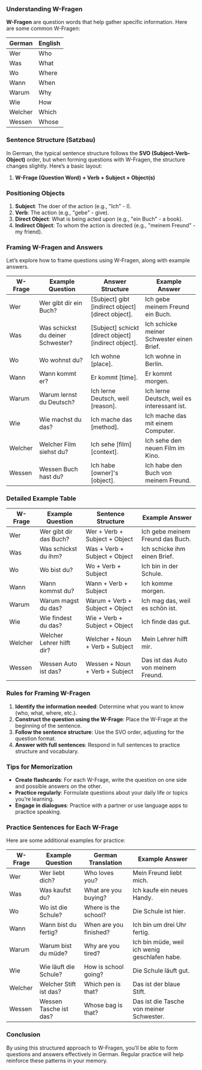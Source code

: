 ### Understanding W-Fragen

**W-Fragen** are question words that help gather specific information. Here are some common W-Fragen:

| German      | English          |
|------------|------------------|
| Wer        | Who              |
| Was        | What             |
| Wo         | Where            |
| Wann       | When             |
| Warum      | Why              |
| Wie        | How              |
| Welcher    | Which            |
| Wessen      | Whose           |

### Sentence Structure (Satzbau)

In German, the typical sentence structure follows the **SVO (Subject-Verb-Object)** order, but when forming questions with W-Fragen, the structure changes slightly. Here’s a basic layout:

1. **W-Frage (Question Word) + Verb + Subject + Object(s)**

### Positioning Objects

1. **Subject**: The doer of the action (e.g., "Ich" - I).
2. **Verb**: The action (e.g., "gebe" - give).
3. **Direct Object**: What is being acted upon (e.g., "ein Buch" - a book).
4. **Indirect Object**: To whom the action is directed (e.g., "meinem Freund" - my friend).

### Framing W-Fragen and Answers

Let’s explore how to frame questions using W-Fragen, along with example answers.

| W-Frage   | Example Question                           | Answer Structure                         | Example Answer                               |
|-----------|--------------------------------------------|------------------------------------------|----------------------------------------------|
| Wer       | Wer gibt dir ein Buch?                     | [Subject] gibt [indirect object] [direct object]. | Ich gebe meinem Freund ein Buch.            |
| Was       | Was schickst du deiner Schwester?         | [Subject] schickt [direct object] [indirect object]. | Ich schicke meiner Schwester einen Brief.   |
| Wo        | Wo wohnst du?                              | Ich wohne [place].                       | Ich wohne in Berlin.                        |
| Wann      | Wann kommt er?                             | Er kommt [time].                         | Er kommt morgen.                            |
| Warum     | Warum lernst du Deutsch?                   | Ich lerne Deutsch, weil [reason].       | Ich lerne Deutsch, weil es interessant ist.|
| Wie       | Wie machst du das?                         | Ich mache das [method].                 | Ich mache das mit einem Computer.          |
| Welcher   | Welcher Film siehst du?                   | Ich sehe [film] [context].              | Ich sehe den neuen Film im Kino.           |
| Wessen    | Wessen Buch hast du?                       | Ich habe [owner]'s [object].            | Ich habe den Buch von meinem Freund.       |

### Detailed Example Table

| W-Frage   | Example Question                       | Sentence Structure                     | Example Answer                               |
|-----------|----------------------------------------|----------------------------------------|----------------------------------------------|
| Wer       | Wer gibt dir das Buch?               | Wer + Verb + Subject + Object          | Ich gebe meinem Freund das Buch.           |
| Was       | Was schickst du ihm?                 | Was + Verb + Subject + Object           | Ich schicke ihm einen Brief.               |
| Wo        | Wo bist du?                           | Wo + Verb + Subject                     | Ich bin in der Schule.                     |
| Wann      | Wann kommst du?                       | Wann + Verb + Subject                   | Ich komme morgen.                          |
| Warum     | Warum magst du das?                  | Warum + Verb + Subject + Object         | Ich mag das, weil es schön ist.           |
| Wie       | Wie findest du das?                  | Wie + Verb + Subject + Object           | Ich finde das gut.                         |
| Welcher   | Welcher Lehrer hilft dir?            | Welcher + Noun + Verb + Subject         | Mein Lehrer hilft mir.                    |
| Wessen    | Wessen Auto ist das?                 | Wessen + Noun + Verb + Subject          | Das ist das Auto von meinem Freund.       |

### Rules for Framing W-Fragen

1. **Identify the information needed**: Determine what you want to know (who, what, where, etc.).
2. **Construct the question using the W-Frage**: Place the W-Frage at the beginning of the sentence.
3. **Follow the sentence structure**: Use the SVO order, adjusting for the question format.
4. **Answer with full sentences**: Respond in full sentences to practice structure and vocabulary.

### Tips for Memorization

- **Create flashcards**: For each W-Frage, write the question on one side and possible answers on the other.
- **Practice regularly**: Formulate questions about your daily life or topics you’re learning.
- **Engage in dialogues**: Practice with a partner or use language apps to practice speaking.

### Practice Sentences for Each W-Frage

Here are some additional examples for practice:

| W-Frage | Example Question                 | German Translation                        | Example Answer                            |
|---------|----------------------------------|------------------------------------------|-------------------------------------------|
| Wer     | Wer liebt dich?                 | Who loves you?                           | Mein Freund liebt mich.                  |
| Was     | Was kaufst du?                  | What are you buying?                     | Ich kaufe ein neues Handy.               |
| Wo      | Wo ist die Schule?              | Where is the school?                     | Die Schule ist hier.                     |
| Wann    | Wann bist du fertig?            | When are you finished?                   | Ich bin um drei Uhr fertig.              |
| Warum   | Warum bist du müde?             | Why are you tired?                       | Ich bin müde, weil ich wenig geschlafen habe. |
| Wie     | Wie läuft die Schule?           | How is school going?                     | Die Schule läuft gut.                    |
| Welcher | Welcher Stift ist das?         | Which pen is that?                       | Das ist der blaue Stift.                |
| Wessen  | Wessen Tasche ist das?         | Whose bag is that?                       | Das ist die Tasche von meiner Schwester. |

### Conclusion

By using this structured approach to W-Fragen, you’ll be able to form questions and answers effectively in German. Regular practice will help reinforce these patterns in your memory.
